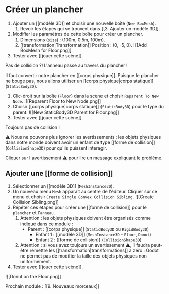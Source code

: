 
# Créer un plancher

1. Ajouter un [[modèle 3D]] et choisir une nouvelle boîte (`New BoxMesh`).
	1. Revoir les étapes qui se trouvent dans [[3. Ajouter un modèle 3D]].
2. Modifier les paramètres de cette boîte pour créer un plancher.
	1. Dimensions (`size`) : (100m, 0.5m, 100m).
	2. [[transformation|Transformation]] Position : (0, -5, 0).
	![[Add BoxMesh for Floor.png]]
3. Tester avec [[jouer cette scène]]. 

Pas de collision ?! L'anneau passe au travers du plancher !

Il faut convertir notre plancher en [[corps physique]]. Puisque le plancher ne bouge pas, nous allons utiliser un [[corps physique|corps statique]] (`StaticBody3D`).

1. Clic-droit sur la boîte (`Floor`) dans la scène et choisir `Reparent To New Node`.
	![[Reparent Floor to New Node.png]]
2. Choisir [[corps physique|corps statique]] (`StaticBody3D`) pour le type du parent.
	![[New StaticBody3D Parent for Floor.png]]
3. Tester avec [[jouer cette scène]].

Toujours pas de collision !

⚠️ Nous ne pouvons plus ignorer les avertissements : les objets physiques dans notre monde doivent avoir un enfant de type [[forme de collision]] (`CollisionShape3D`) pour qu'ils puissent interagir. 

Cliquer sur l'avertissement ⚠️ pour lire un message expliquant le problème.

## Ajouter une [[forme de collision]]

1. Sélectionner un [[modèle 3D]] (`MeshInstance3D`).
2. Un nouveau menu `Mesh` apparaît au centre de l'éditeur. Cliquer sur ce menu et choisir `Create Single Convex Collision Sibling`.
	![[Create Collision Sibling.png]]
3. Répéter ces étapes pour créer une [[forme de collision]] pour le `plancher` et l'`anneau`.
	1. Attention : les objets physiques doivent être organisés comme indiqué dans ce module :
		- Parent : [[corps physique]] (`StaticBody3D` ou `RigidBody3D`)
			- Enfant 1 : [[modèle 3D]] (`MeshInstance3D` - `Floor`, `Donut`)
			- Enfant 2 : [[forme de collision]] (`CollisionShape3D`)
	2. Attention : si vous avez toujours un avertissement ⚠️, il faudra peut-être remettre les [[transformation|transformations]] à zéro : Godot ne permet pas de modifier la taille des objets physiques non uniformément.
4. Tester avec [[jouer cette scène]]. 

![[Donut on the Floor.png]]

Prochain module : [[9. Nouveaux morceaux]]